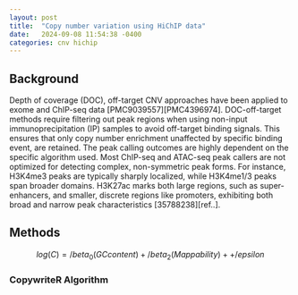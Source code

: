 ```yaml
---
layout: post
title:  "Copy number variation using HiChIP data"
date:   2024-09-08 11:54:38 -0400
categories: cnv hichip
---
```


## Background
Depth of coverage (DOC), off-target CNV approaches have been applied to exome and ChIP-seq data [PMC9039557][PMC4396974].
DOC-off-target methods require filtering out peak regions when using non-input immunoprecipitation (IP) samples to avoid off-target binding signals. 
This ensures that only copy number enrichment unaffected by specific binding event, are retained. 
The peak calling outcomes are highly dependent on the specific algorithm used. 
Most ChIP-seq and ATAC-seq peak callers are not optimized for detecting complex, non-symmetric peak forms. 
For instance, H3K4me3 peaks are typically sharply localized, while H3K4me1/3 peaks span broader domains. H3K27ac marks both large regions, such as super-enhancers, and smaller, discrete regions like promoters, exhibiting both broad and narrow peak characteristics [35788238][ref..].

## Methods 

$$ log(C) = /beta_0( GCcontent ) + /beta_2( Mappability ) + + /epsilon $$

### CopywriteR Algorithm


